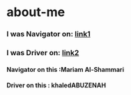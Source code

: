 # about-me
### I was Navigator on: [link1](https://github.com/MariamAlshammari/about-me/pull/1) 

### I was Driver on: [link2](https://github.com/khaledABUZENAH/About-me/pull/1)

#### Navigator on this :Mariam Al-Shammari
#### Driver on this : khaledABUZENAH